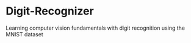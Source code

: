 # Digit-Recognizer
Learning computer vision fundamentals with digit recognition using the MNIST dataset

